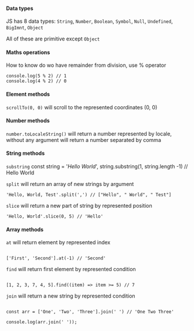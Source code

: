 #### Data types

JS has 8 data types: `String`, `Number`, `Boolean`, `Symbol`, `Null`, `Undefined`, `BigImnt`, `Object`

All of these are primitive except `Object`

#### Maths operations

How to know do wo have remainder from division, use % operator

```
console.log(5 % 2) // 1
console.log(4 % 2) // 0
```

#### Element methods

`scrollTo(0, 0)` will scroll to the represented coordinates (0, 0)

#### Number methods

`number.toLocaleString()` will return a number represented by locale, without any argument will return a number separated by comma

#### String methods

`substring` const string = '_Hello World_', string.substring(1, string.length -1) // Hello World

`split` will return an array of new strings by argument

```
'Hello, World, Test'.split(',') // ["Hello", " World", " Test"]
```

`slice` will return a new part of string by represented position

```
'Hello, World'.slice(0, 5) // 'Hello'
```

#### Array methods

`at` will return element by represented index

```

['First', 'Second'].at(-1) // 'Second'

```

`find` will return first element by represented condition

```

[1, 2, 3, 7, 4, 5].find((item) => item >= 5) // 7

```

`join` will return a new string by represented condition

```

const arr = ['One', 'Two', 'Three'].join(' ') // 'One Two Three'

console.log(arr.join(' '));

```
